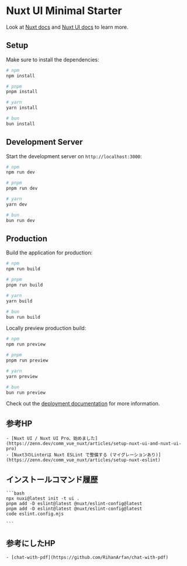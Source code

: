 # Nuxt UI Minimal Starter

Look at [Nuxt docs](https://nuxt.com/docs/getting-started/introduction) and [Nuxt UI docs](https://ui.nuxt.com) to learn more.

## Setup

Make sure to install the dependencies:

```bash
# npm
npm install

# pnpm
pnpm install

# yarn
yarn install

# bun
bun install
```

## Development Server

Start the development server on `http://localhost:3000`:

```bash
# npm
npm run dev

# pnpm
pnpm run dev

# yarn
yarn dev

# bun
bun run dev
```

## Production

Build the application for production:

```bash
# npm
npm run build

# pnpm
pnpm run build

# yarn
yarn build

# bun
bun run build
```

Locally preview production build:

```bash
# npm
npm run preview

# pnpm
pnpm run preview

# yarn
yarn preview

# bun
bun run preview
```

Check out the [deployment documentation](https://nuxt.com/docs/getting-started/deployment) for more information.


## 参考HP

    - [Nuxt UI / Nuxt UI Pro、始めました](https://zenn.dev/comm_vue_nuxt/articles/setup-nuxt-ui-and-nuxt-ui-pro)
    - [Nuxt3のLinterは Nuxt ESLint で整備する (マイグレーションあり)](https://zenn.dev/comm_vue_nuxt/articles/setup-nuxt-eslint)

## インストールコマンド履歴

    ```bash
    npx nuxi@latest init -t ui .
    pnpm add -D eslint@latest @nuxt/eslint-config@latest
    pnpm add -D eslint@latest @nuxt/eslint-config@latest
    code eslint.config.mjs
    
    ```

## 参考にしたHP

    - [chat-with-pdf](https://github.com/RihanArfan/chat-with-pdf)